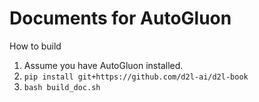 # Documents for AutoGluon

How to build

1. Assume you have AutoGluon installed.
2. `pip install git+https://github.com/d2l-ai/d2l-book`
3. `bash build_doc.sh`
